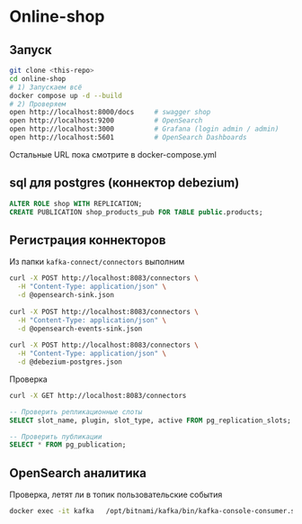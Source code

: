 # Online-shop

## Запуск
```bash
git clone <this‑repo>
cd online‑shop
# 1) Запускаем всё
docker compose up -d --build
# 2) Проверяем
open http://localhost:8000/docs     # swagger shop
open http://localhost:9200          # OpenSearch
open http://localhost:3000          # Grafana (login admin / admin)
open http://localhost:5601          # OpenSearch Dashboards
```
Остальные URL пока смотрите в docker-compose.yml
## sql для postgres (коннектор debezium)
```sql
ALTER ROLE shop WITH REPLICATION;
CREATE PUBLICATION shop_products_pub FOR TABLE public.products;
```

## Регистрация коннекторов
Из папки `kafka-connect/connectors` выполним
```bash
curl -X POST http://localhost:8083/connectors \
  -H "Content-Type: application/json" \
  -d @opensearch-sink.json
  
curl -X POST http://localhost:8083/connectors \
  -H "Content-Type: application/json" \
  -d @opensearch-events-sink.json 
  
curl -X POST http://localhost:8083/connectors \
  -H "Content-Type: application/json" \
  -d @debezium-postgres.json
```
Проверка
```bash
curl -X GET http://localhost:8083/connectors
```
```sql
-- Проверить репликационные слоты
SELECT slot_name, plugin, slot_type, active FROM pg_replication_slots;

-- Проверить публикации
SELECT * FROM pg_publication;
```

## OpenSearch аналитика
Проверка, летят ли в топик пользовательские события
```bash
docker exec -it kafka   /opt/bitnami/kafka/bin/kafka-console-consumer.sh   --bootstrap-server kafka:9092   --topic raw-events   --from-beginning   --timeout-ms 5000
```

